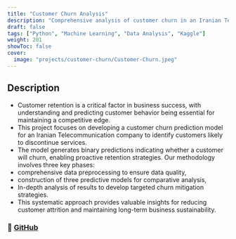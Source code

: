 ```yaml
---
title: "Customer Churn Analysis"
description: "Comprehensive analysis of customer churn in an Iranian Telecommunication company, using data preprocessing, model construction, and analysis to mitigate churn rate."
draft: false
tags: ["Python", "Machine Learning", "Data Analysis", "Kaggle"]
weight: 201
showToc: false
cover:
  image: "projects/customer-churn/Customer-Churn.jpeg"
---
```


## Description

- Customer retention is a critical factor in business success, with understanding and predicting customer behavior being essential for maintaining a competitive edge.
- This project focuses on developing a customer churn prediction model for an Iranian Telecommunication company to identify customers likely to discontinue services.
- The model generates binary predictions indicating whether a customer will churn, enabling proactive retention strategies. Our methodology involves three key phases:
- comprehensive data preprocessing to ensure data quality,
- construction of three predictive models for comparative analysis,
- In-depth analysis of results to develop targeted churn mitigation strategies.
- This systematic approach provides valuable insights for reducing customer attrition and maintaining long-term business sustainability.

### 🔗 [GitHub](https://github.com/JEETDESAI25/customer_churn_analysis)
